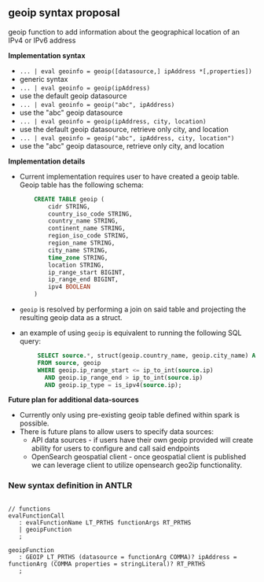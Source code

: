 ## geoip syntax proposal

geoip function to add information about the geographical location of an IPv4 or IPv6 address

**Implementation syntax**
- `... | eval geoinfo = geoip([datasource,] ipAddress *[,properties])`
- generic syntax     
- `... | eval geoinfo = geoip(ipAddress)`
- use the default geoip datasource
- `... | eval geoinfo = geoip("abc", ipAddress)`
- use the "abc" geoip datasource
- `... | eval geoinfo = geoip(ipAddress, city, location)`
-  use the default geoip datasource, retrieve only city, and location
- `... | eval geoinfo = geoip("abc", ipAddress, city, location")`
- use the "abc" geoip datasource, retrieve only city, and location

**Implementation details**
- Current implementation requires user to have created a geoip table. Geoip table has the following schema:

    ```SQL
        CREATE TABLE geoip (
            cidr STRING,
            country_iso_code STRING,
            country_name STRING,
            continent_name STRING,
            region_iso_code STRING,
            region_name STRING,
            city_name STRING,
            time_zone STRING,
            location STRING,
            ip_range_start BIGINT,
            ip_range_end BIGINT,
            ipv4 BOOLEAN
        )
    ```     

- `geoip` is resolved by performing a join on said table and projecting the resulting geoip data as a struct.
- an example of using `geoip` is equivalent to running the following SQL query:

   ```SQL
        SELECT source.*, struct(geoip.country_name, geoip.city_name) AS a
        FROM source, geoip
        WHERE geoip.ip_range_start <= ip_to_int(source.ip)
          AND geoip.ip_range_end > ip_to_int(source.ip)
          AND geoip.ip_type = is_ipv4(source.ip);
   ```

**Future plan for additional data-sources**

- Currently only using pre-existing geoip table defined within spark is possible.
- There is future plans to allow users to specify data sources:
    - API data sources - if users have their own geoip provided will create ability for users to configure and call said endpoints
    - OpenSearch geospatial client - once geospatial client is published we can leverage client to utilize opensearch geo2ip functionality.

### New syntax definition in ANTLR

```ANTLR
  
// functions
evalFunctionCall
   : evalFunctionName LT_PRTHS functionArgs RT_PRTHS
   | geoipFunction
   ;  
  
geoipFunction
   : GEOIP LT_PRTHS (datasource = functionArg COMMA)? ipAddress = functionArg (COMMA properties = stringLiteral)? RT_PRTHS
   ;
```
